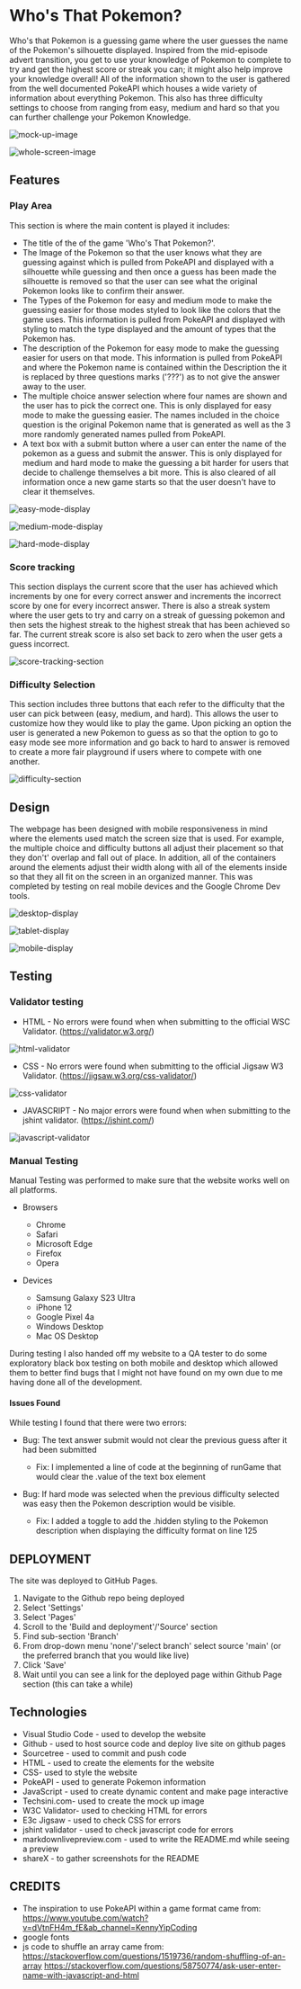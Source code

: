 # Who's That Pokemon?

Who's that Pokemon is a guessing game where the user guesses the name of the Pokemon's silhouette displayed. Inspired from the mid-episode advert transition, you get to use your knowledge of Pokemon to complete to try and get the highest score or streak you can; it might also help improve your knowledge overall! All of the information shown to the user is gathered from the well documented PokeAPI which houses a wide variety of information about everything Pokemon. This also has three difficulty settings to choose from ranging from easy, medium and hard so that you can further challenge your Pokemon Knowledge.

<!-- Mock Up Image -->
![mock-up-image](/assets/documentation/mock_up.png)

<!-- Whole Screen Image -->
![whole-screen-image](/assets/documentation/desktop_display.png)

## Features
### Play Area
This section is where the main content is played it includes:
* The title of the of the game 'Who's That Pokemon?'.
* The Image of the Pokemon so that the user knows what they are guessing against which is pulled from PokeAPI and displayed with a silhouette while guessing and then once a guess has been made the silhouette is removed so that the user can see what the original Pokemon looks like to confirm their answer.
* The Types of the Pokemon for easy and medium mode to make the guessing easier for those modes styled to look like the colors that the game uses. This information is pulled from PokeAPI and displayed with styling to match the type displayed and the amount of types that the Pokemon has.
* The description of the Pokemon for easy mode to make the guessing easier for users on that mode. This information is pulled from PokeAPI and where the Pokemon name is contained within the Description the it is replaced by three questions marks ('???') as to not give the answer away to the user.
* The multiple choice answer selection where four names are shown and the user has to pick the correct one. This is only displayed for easy mode to make the guessing easier. The names included in the choice question is the original Pokemon name that is generated as well as the 3 more randomly generated names pulled from PokeAPI.
* A text box with a submit button where a user can enter the name of the pokemon as a guess and submit the answer. This is only displayed for medium and hard mode to make the guessing a bit harder for users that decide to challenge themselves a bit more. This is also cleared of all information once a new game starts so that the user doesn't have to clear it themselves.

<!--Easy Mode -->
![easy-mode-display](/assets/documentation/easy_mode.png)

<!--Medium Mode-->
![medium-mode-display](/assets/documentation/medium_mode.png)

<!--Hard Mode-->
![hard-mode-display](/assets/documentation/hard_mode.png)

### Score tracking
This section displays the current score that the user has achieved which increments by one for every correct answer and increments the incorrect score by one for every incorrect answer. There is also a streak system where the user gets to try and carry on a streak of guessing pokemon and then sets the highest streak to the highest streak that has been achieved so far. The current streak score is also set back to zero when the user gets a guess incorrect.

<!--Score Tracker Section-->
![score-tracking-section](/assets/documentation/score_section.png)

### Difficulty Selection 
This section includes three buttons that each refer to the difficulty that the user can pick between (easy, medium, and hard). This allows the user to customize how they would like to play the game. Upon picking an option the user is generated a new Pokemon to guess as so that the option to go to easy mode see more information and go back to hard to answer is removed to create a more fair playground if users where to compete with one another.

<!-- Difficulty Selection -->
![difficulty-section](/assets/documentation/difficulty_section.png)

## Design
The webpage has been designed with mobile responsiveness in mind where the elements used match the screen size that is used. For example, the multiple choice and difficulty buttons all adjust their placement so that they don't' overlap and fall out of place. In addition, all of the containers around the elements adjust their width along with all of the elements inside so that they all fit on the screen in an organized manner. This was completed by testing on real mobile devices and the Google Chrome Dev tools.

<!-- Desktop Image -->
![desktop-display](/assets/documentation/desktop_display.png)

<!-- Tablet Image -->
![tablet-display](/assets/documentation/tablet_display.png)

<!-- Mobile Image -->
![mobile-display](/assets/documentation/mobile_display.png)

## Testing

### Validator testing
* HTML - No errors were found when when submitting to the official WSC Validator. (https://validator.w3.org/)
<!-- HTML Validator -->
![html-validator](/assets/documentation/html_validator.png)

* CSS - No errors were found when submitting to the official Jigsaw W3 Validator. (https://jigsaw.w3.org/css-validator/)
<!-- CSS Validator -->
![css-validator](/assets/documentation/css_validator.png)

* JAVASCRIPT - No major errors were found when when submitting to the jshint validator. (https://jshint.com/)
<!--JavaScript Validator-->
![javascript-validator](/assets/documentation/javascript_validator.png)

### Manual Testing
Manual Testing was performed to make sure that the website works well on all platforms.
* Browsers
    * Chrome
    * Safari
    * Microsoft Edge
    * Firefox
    * Opera

* Devices
    * Samsung Galaxy S23 Ultra
    * iPhone 12
    * Google Pixel 4a
    * Windows Desktop
    * Mac OS Desktop

During testing I also handed off my website to a QA tester to do some exploratory black box testing on both mobile and desktop which allowed them to better find bugs that I might not have found on my own due to me having done all of the development.

#### Issues Found
While testing I found that there were two errors:
* Bug: The text answer submit would not clear the previous guess after it had been submitted
    * Fix: I implemented a line of code at the beginning of runGame that would clear the .value of the text box element

* Bug: If hard mode was selected when the previous difficulty selected was easy then the Pokemon description would be visible.
    * Fix: I added a toggle to add the .hidden styling to the Pokemon description when displaying the difficulty format on line 125

## DEPLOYMENT
The site was deployed to GitHub Pages.
1. Navigate to the Github repo being deployed
2. Select 'Settings'
3. Select 'Pages'
4. Scroll to the 'Build and deployment'/'Source' section
5. Find sub-section 'Branch'
6. From drop-down menu 'none'/'select branch' select source 'main' (or the preferred branch that you would like live)
7. Click 'Save'
8. Wait until you can see a link for the deployed page within Github Page section (this can take a while)
 
## Technologies
* Visual Studio Code - used to develop the website
* Github - used to host source code and deploy live site on github pages
* Sourcetree - used to commit and push code 
* HTML - used to create the elements for the website
* CSS- used to style the website
* PokeAPI - used to generate Pokemon information
* JavaScript - used to create dynamic content and make page interactive
* Techsini.com- used to create the mock up image
* W3C Validator- used to checking HTML for errors
* E3c Jigsaw - used to check CSS for errors
* jshint validator - used to check javascript code for errors
* markdownlivepreview.com - used to write the README.md while seeing a preview
* shareX - to gather screenshots for the README

## CREDITS
* The inspiration to use PokeAPI within a game format came from: https://www.youtube.com/watch?v=dVtnFH4m_fE&ab_channel=KennyYipCoding
* google fonts
* js code to shuffle an array came from: https://stackoverflow.com/questions/1519736/random-shuffling-of-an-array
    https://stackoverflow.com/questions/58750774/ask-user-enter-name-with-javascript-and-html
